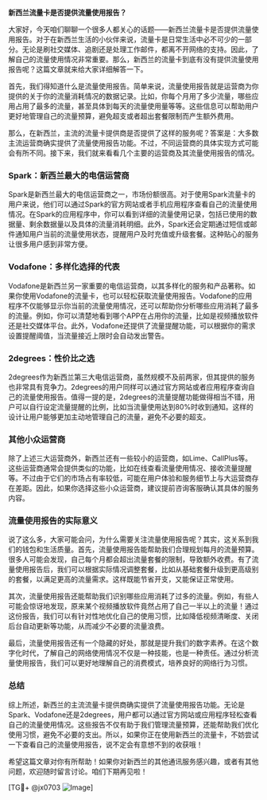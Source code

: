 **新西兰流量卡是否提供流量使用报告？**

大家好，今天咱们聊聊一个很多人都关心的话题——新西兰流量卡是否提供流量使用报告。对于在新西兰生活的小伙伴来说，流量卡是日常生活中必不可少的一部分。无论是刷社交媒体、追剧还是处理工作邮件，都离不开网络的支持。因此，了解自己的流量使用情况非常重要。那么，新西兰的流量卡到底有没有提供流量使用报告呢？这篇文章就来给大家详细解答一下。

首先，我们得知道什么是流量使用报告。简单来说，流量使用报告就是运营商为你提供的关于你的流量消耗情况的数据记录。比如，你每个月用了多少流量，哪些应用占用了最多的流量，甚至具体到每天的流量使用量等等。这些信息可以帮助用户更好地管理自己的流量预算，避免超支或者超出套餐限制而产生额外费用。

那么，在新西兰，主流的流量卡提供商是否提供了这样的服务呢？答案是：大多数主流运营商确实提供了流量使用报告功能。不过，不同运营商的具体实现方式可能会有所不同。接下来，我们就来看看几个主要的运营商及其流量使用报告的情况。

### Spark：新西兰最大的电信运营商

Spark是新西兰最大的电信运营商之一，市场份额很高。对于使用Spark流量卡的用户来说，他们可以通过Spark的官方网站或者手机应用程序查看自己的流量使用情况。在Spark的应用程序中，你可以看到详细的流量使用记录，包括已使用的数据量、剩余数据量以及具体的流量消耗明细。此外，Spark还会定期通过短信或邮件通知用户当前的流量使用状态，提醒用户及时充值或升级套餐。这种贴心的服务让很多用户感到非常方便。

### Vodafone：多样化选择的代表

Vodafone是新西兰另一家重要的电信运营商，以其多样化的服务和产品著称。如果你使用Vodafone的流量卡，也可以轻松获取流量使用报告。Vodafone的应用程序不仅能够显示你当前的流量使用情况，还可以帮助你分析哪些应用消耗了最多的流量。例如，你可以清楚地看到哪个APP在占用你的流量，比如是视频播放软件还是社交媒体平台。此外，Vodafone还提供了流量提醒功能，可以根据你的需求设置提醒阈值，当流量接近上限时会自动发出警告。

### 2degrees：性价比之选

2degrees作为新西兰第三大电信运营商，虽然规模不及前两家，但其提供的服务也非常具有竞争力。2degrees的用户同样可以通过官方网站或者应用程序查询自己的流量使用报告。值得一提的是，2degrees的流量提醒功能做得相当不错，用户可以自行设定流量提醒的比例，比如当流量使用达到80%时收到通知。这样的设计让用户能够更加主动地管理自己的流量，避免不必要的超支。

### 其他小众运营商

除了上述三大运营商外，新西兰还有一些较小的运营商，如Lime、CallPlus等。这些运营商通常会提供类似的功能，比如在线查看流量使用情况、接收流量提醒等。不过由于它们的市场占有率较低，可能在用户体验和服务细节上与大运营商存在差距。因此，如果你选择这些小众运营商，建议提前咨询客服确认其具体的服务内容。

### 流量使用报告的实际意义

说了这么多，大家可能会问，为什么需要关注流量使用报告呢？其实，这关系到我们的钱包和生活质量。首先，流量使用报告能帮助我们合理规划每月的流量预算。很多人可能会发现，自己每个月都会超出流量套餐的限制，导致额外收费。有了流量使用报告后，我们可以根据实际情况调整套餐，比如从基础套餐升级到更高级别的套餐，以满足更高的流量需求。这样既能节省开支，又能保证正常使用。

其次，流量使用报告还能帮助我们识别哪些应用消耗了过多的流量。例如，有些人可能会惊讶地发现，原来某个视频播放软件竟然占用了自己一半以上的流量！通过这份报告，我们可以有针对性地优化自己的使用习惯，比如降低视频清晰度、关闭后台自动更新等功能，从而减少不必要的流量浪费。

最后，流量使用报告还有一个隐藏的好处，那就是提升我们的数字素养。在这个数字化时代，了解自己的网络使用情况不仅是一种技能，也是一种责任。通过分析流量使用报告，我们可以更好地理解自己的消费模式，培养良好的网络行为习惯。

### 总结

综上所述，新西兰的主流流量卡提供商确实提供了流量使用报告功能。无论是Spark、Vodafone还是2degrees，用户都可以通过官方网站或应用程序轻松查看自己的流量使用情况。这些报告不仅有助于我们管理流量预算，还能帮助我们优化使用习惯，避免不必要的支出。所以，如果你正在使用新西兰的流量卡，不妨尝试一下查看自己的流量使用报告，说不定会有意想不到的收获哦！

希望这篇文章对你有所帮助！如果你对新西兰的其他通讯服务感兴趣，或者有其他问题，欢迎随时留言讨论。咱们下期再见啦！

[TG💪+ @jx0703 ![Image](https://github.com/user-attachments/assets/dbca1d08-cadb-493c-b0ec-ad6f7a83f270)]